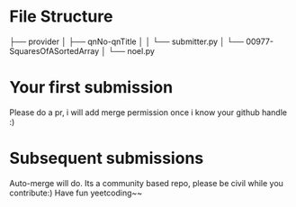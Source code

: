 
# File Structure

├── provider
│   ├── qnNo-qnTitle
│   │   └── submitter.py
│   └── 00977-SquaresOfASortedArray
│       └── noel.py

# Your first submission

Please do a pr, i will add merge permission once i know your github handle :)

# Subsequent submissions

Auto-merge will do. Its a community based repo, please be civil while you contribute:) Have fun yeetcoding~~